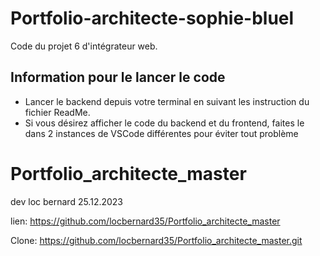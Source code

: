 # Portfolio-architecte-sophie-bluel

Code du projet 6 d'intégrateur web.

## Information pour le lancer le code

 - Lancer le backend depuis votre terminal en suivant les instruction du fichier ReadMe.
 - Si vous désirez afficher le code du backend et du frontend, faites le dans 2 instances de VSCode différentes pour éviter tout problème
 
 
 
# Portfolio_architecte_master
dev loc bernard 25.12.2023

lien:
 https://github.com/locbernard35/Portfolio_architecte_master
 
Clone:
https://github.com/locbernard35/Portfolio_architecte_master.git